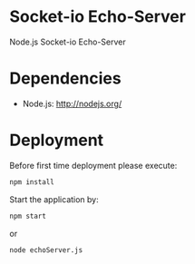 # Socket-io Echo-Server
Node.js Socket-io Echo-Server

# Dependencies
* Node.js: http://nodejs.org/

# Deployment
Before first time deployment please execute:
```bash
npm install
```
Start the application by:
```bash
npm start
```

or

```bash
node echoServer.js
```
